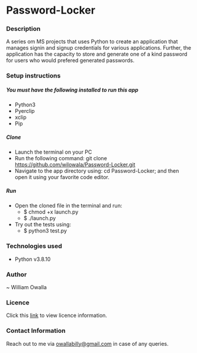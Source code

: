 # Password-Locker

### Description
A series om MS projects that uses Python to create an application that manages signin and signup credentials for various applications. Further, the application has the capacity to store and generate one of a kind password for users who would prefered generated passwords.

### Setup instructions
 ##### You must have the following installed to run this app
 * Python3
 * Pyerclip
 * xclip
 * Pip

 ##### Clone
 * Launch the terminal on your PC
 * Run the following command: git clone https://github.com/wilowala/Password-Locker.git
 * Navigate to the app directory using: cd Password-Locker; and then open it using your favorite code editor.

 ##### Run
 * Open the cloned file in the terminal and run:
    * $ chmod +x launch.py
    * $ ./launch.py
 * Try out the tests using:
    * $ python3 test.py

### Technologies used
 * Python v3.8.10

### Author
~ William Owalla

### Licence
Click this [link](LICENSE) to view licence information.

### Contact Information
Reach out to me via owallabilly@gmail.com in case of any queries.